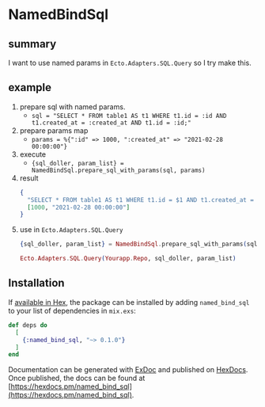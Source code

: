# NamedBindSql

## summary

I want to use named params in `Ecto.Adapters.SQL.Query` so I try make this.

## example

1. prepare sql with named params.
   * `sql = "SELECT * FROM table1 AS t1 WHERE t1.id = :id AND t1.created_at = :created_at AND t1.id = :id;"`
1. prepare params map
   * `params = %{":id" => 1000, ":created_at" => "2021-02-28 00:00:00"}`
1. execute
   * `{sql_doller, param_list} = NamedBindSql.prepare_sql_with_params(sql, params)`
1. result
    ```elixir
    {
      "SELECT * FROM table1 AS t1 WHERE t1.id = $1 AND t1.created_at = $2 AND t1.id = $1 ;",
      [1000, "2021-02-28 00:00:00"]
    }
    ```
1. use in `Ecto.Adapters.SQL.Query`
    ```elixir
    {sql_doller, param_list} = NamedBindSql.prepare_sql_with_params(sql, params)

    Ecto.Adapters.SQL.Query(Yourapp.Repo, sql_doller, param_list)
    ```

## Installation

If [available in Hex](https://hex.pm/docs/publish), the package can be installed
by adding `named_bind_sql` to your list of dependencies in `mix.exs`:

```elixir
def deps do
  [
    {:named_bind_sql, "~> 0.1.0"}
  ]
end
```

Documentation can be generated with [ExDoc](https://github.com/elixir-lang/ex_doc)
and published on [HexDocs](https://hexdocs.pm). Once published, the docs can
be found at [https://hexdocs.pm/named_bind_sql](https://hexdocs.pm/named_bind_sql).

